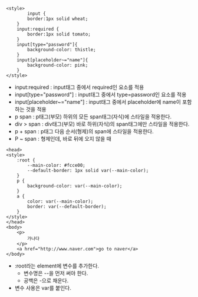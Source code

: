 
``` 
<style>
        input {
        border:1px solid wheat;
    }
    input:required {
        border:1px solid tomato;
    }
    input[type="password"]{
        background-color: thistle;
    }
    input[placeholder~="name"]{
        background-color: pink;
    }
</style>
```

-   input:required : input태그 중에서 required인 요소를 적용
-   input[type="password"] : input태그 중에서 type=password인 요소를 적용
-   input[placeholder~="name"] : input태그 중에서 placeholder에 name이 포함하는 것을 적용
-   p span : p태그(부모) 하위의 모든 span태그(자식)에 스타일을 적용한다.
-   div > span : div태그(부모) 바로 하위(자식)의 span태그에만 스타일을 적용한다.
-   p + span : p태그 다음 순서(형제)의 span에 스타일을 적용한다.
-   P ~ span : 형제인데, 바로 뒤에 오지 않을 때

```
<head>
<style>
    :root {
        --main-color: #fcce00;
        --default-border: 1px solid var(--main-color);
    }
    p {
        background-color: var(--main-color);
    }
    a {
        color: var(--main-color);
        border: var(--default-border);
    }
</style>
</head>
<body>
    <p>
        가나다
    </p>
    <a href="http://www.naver.com">go to naver</a>
</body>
```
-   :root라는 element에 변수를 추가한다.
    -   변수명은 --을 먼저 써야 한다.
    -   공백은 -으로 채운다.
-   변수 사용은 var를 붙인다.